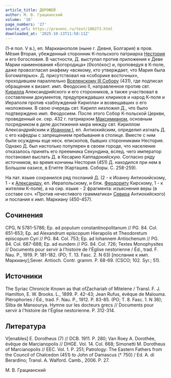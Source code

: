 ```yaml
---
article_title: ДОРОФЕЙ
author: М. В. Грацианский
volume: '16'
page_numbers: '27'
source_url: https://pravenc.ru/text/180273.html
downloaded_at: '2025-10-13T11:58:11Z'
---
```


(1-я пол. V в.), еп. Маркианополя (ныне г. Девня, Болгария) в пров. Мёзия Вторая, убежденный сторонник К-польского патриарха [Нестория](https://pravenc.ru/text/Несторий.html) и его богословия. В частности, Д. выступал против приложения к Деве Марии наименования «Богородица» (Θεοτόκος) и, проповедуя в К-поле, даже провозгласил анафему «всякому, кто утверждает, что Мария была Богоматерью». Д. присутствовал на «соборике восточных», проходившем параллельно [Вселенскому III Собору](<https://pravenc.ru/text/Вселенскому III Собору.html>) (431), где подписал обращение к визант. имп. Феодосию II, направленное против свт. [Кирилла](https://pravenc.ru/text/Кирилл.html) Александрийского и его сторонников, а также участвовал в составлении документов, предупреждавших клириков и народ К-поля и Иераполя против «заблуждений Кирилла» и возвещавших о его низложении. В свою очередь свт. Кирилл низложил Д., что было подтверждено имп. Феодосием. После этого Собор К-польской Церкви, проведенный ок. сер. 432 г. патриархом [Максимианом](https://pravenc.ru/text/Максимианом.html), основным посредником в деле достижения мира между свт. Кириллом Александрийским и [Иоанном I](<https://pravenc.ru/text/Иоанном I.html>), еп. Антиохийским, определил изгнать Д. с его кафедры с запрещением пребывания в столице. Вместе с ним были осуждены еще неск. епископов, бывших сторонниками Нестория. Однако Д. был настолько популярен в своем городе, что население отказалось принять его преемника Секундина, вслед. чего император постановил выслать Д. в Кесарию Каппадокийскую. Согласно ряду источников, во время кончины Нестория (451) Д. находился при нем в Большом оазисе, в Египте (Карташев. Соборы. С. 258-259).

На лат. языке сохранился ряд посланий Д. (2 - к Иоанну Антиохийскому, 1 - к [Александру](https://pravenc.ru/text/АЛЕКСАНДР.html), еп. Иерапольскому, и блж. [Феодориту](https://pravenc.ru/text/Феодориту.html) Кирскому, 1 - к жителям К-поля), а на сир. языке - 2 фрагмента: изъяснения веры (в составе соч. «Против нечестивого грамматика» [Севира](https://pravenc.ru/text/Севир.html) Антиохийского) и послания к имп. Маркиану (450-457).

## Сочинения

CPG, N 5781-5786; Ep. ad populum constantinopolitanum // PG. 84. Col. 651-653; Ep. ad Alexandrum episcopum Hierapolis et Theodoretum episcopum Cyri // PG. 84. Col. 753; Ep. ad Iohannem Antiochenum // PG. 84. Col. 687-688; Ep. ad eundem // PG. 84. Col. 726; Textes Monophysites // Documents pour servir à l'histoire de l'Église nestorienne / Éd., trad. F. Nau. P., 1919. P. 181-182. (PO; T. 13. Fasc. 2. N 63) [послание к имп. Маркиану];Sever. Antioch. Contr. gramm. P. 68-69. (CSCO; 102. Syr.; 51).

## Источники

The Syriac Chronicle Кnown as that ofZachariah of Mitelene / Transl. F. J. Hamilton, E. W. Brooks. L., 1899. P. 42-43; Jean Rufus, évêque de Maïouma. Plérophories / Éd., trad. F. Nau. P., 1912. P. 83-85. (PO; T. 8. Fasc. 1. N 36); Sliba de Mansourya. Hymne sur les docteurs grecs // Documents pour servir à l'histoire de l'Église nestorienne. P. 312-314.

## Литература

V[enables] E. Dorotheus (7) // DCB. 1911. P. 280; Van Roey A. Dorothée, évêque de Marcianopolis // DHGE. Vol. 14. Col. 668; Simonetti M. Dorotheus of Marcianopolis // EEC. Vol. 1. Р. 251; Patrology: The Eastern Fathers from the Council of Chalcedon (451) to John of Damascus († 750) / Ed. A. di Berardino; Transl. A. Walford. Camb., 2006. P. 27.

М. В. Грацианский
